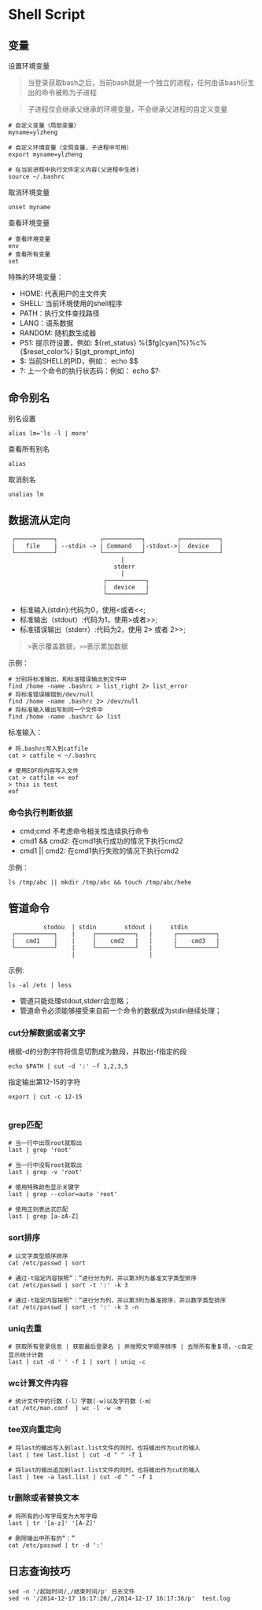 # Shell Script

## 变量

设置环境变量

> 当登录获取bash之后，当前bash就是一个独立的进程，任何由该bash衍生出的命令被称为子进程

> 子进程仅会继承父继承的环境变量，不会继承父进程的自定义变量

```shell
# 自定义变量（局部变量）
myname=ylzheng

# 自定义环境变量（全局变量，子进程中可用）
export myname=ylzheng

# 在当前进程中执行文件定义内容(父进程中生效)
source ~/.bashrc
```

取消环境变量

```
unset myname
```

查看环境变量

```
# 查看环境变量
env
# 查看所有变量
set
```

特殊的环境变量：

* HOME: 代表用户的主文件夹
* SHELL: 当前环境使用的shell程序
* PATH：执行文件查找路径
* LANG：语系数据
* RANDOM: 随机数生成器
* PS1: 提示符设置，例如: ${ret_status} %{$fg[cyan]%}%c%{$reset_color%} $(git_prompt_info)
* $: 当前SHELL的PID，例如： echo $$
* ?: 上一个命令的执行状态码：例如： echo $?·

## 命令别名

别名设置

```
alias lm='ls -l | more'
```

查看所有别名

```
alias
```

取消别名

```
unalias lm
```

## 数据流从定向

```
 ┌───────────┐            ┌───────────┐         ┌───────────┐
 |   file    | --stdin -> | Command   |-stdout->|  device   |
 └───────────┘            └───────────┘         └───────────┘
                                |
                              stderr
                                |
                           ┌───────────┐
                           |  device   |
                           └───────────┘
```

* 标准输入(stdin):代码为0，使用<或者<<;
* 标准输出（stdout）:代码为1，使用>或者>>;
* 标准错误输出（stderr）:代码为2，使用 2> 或者 2>>;

> ```>```表示覆盖数据，```>>```表示累加数据

示例：

```shell
# 分别将标准输出，和标准错误输出到文件中
find /home -name .bashrc > list_right 2> list_error
# 将标准错误输错到/dev/null
find /home -name .bashrc 2> /dev/null 
# 将标准输入输出写到同一个文件中
find /home -name .bashrc &> list 
```

标准输入：

```shell
# 将.bashrc写入到catfile
cat > catfile < ~/.bashrc

# 使用EOF将内容写入文件
cat > catfile << eof
> this is test
eof
```

### 命令执行判断依据

* cmd;cmd 不考虑命令相关性连续执行命令
* cmd1 && cmd2: 在cmd1执行成功的情况下执行cmd2
* cmd1 || cmd2: 在cmd1执行失败的情况下执行cmd2

示例：

```
ls /tmp/abc || mkdir /tmp/abc && touch /tmp/abc/hehe
```

## 管道命令

``` 
          stodou  | stdin        stdout |     stdin
 ┌───────────┐    |     ┌───────────┐   |      ┌───────────┐
 |   cmd1    |    |     |    cmd2   |   |      |    cmd3   |
 └───────────┘    |     └───────────┘   |      └───────────┘
                  |                     |
```

示例:

```
ls -al /etc | less
```

* 管道只能处理stdout,stderr会忽略；
* 管道命令必须能够接受来自前一个命令的数据成为stdin继续处理；

### cut分解数据或者文字

根据-d的分割字符将信息切割成为数段，并取出-f指定的段

```shell
echo $PATH | cut -d ':' -f 1,2,3,5
```

指定输出第12-15的字符

```shell
export | cut -c 12-15


```

### grep匹配

```shell
# 当一行中出现root就取出
last | grep 'root'

# 当一行中没有root就取出 
last | grep -v 'root'

# 使用特殊颜色显示关键字
last | grep --color=auto 'root'

# 使用正则表达式匹配
last | grep [a-zA-Z]
```

### sort排序

```shell
# 以文字类型顺序排序
cat /etc/passwd | sort

# 通过-t指定内容按照“：”进行分为列，并以第3列为基准文字类型排序
cat /etc/passwd | sort -t ':' -k 3

# 通过-t指定内容按照“：”进行分为列，并以第3列为基准排序，并以数字类型排序
cat /etc/passwd | sort -t ':' -k 3 -n
```

### uniq去重

```shell
# 获取所有登录信息 | 获取最后登录名 | 并按照文字顺序排序 | 去除所有重复项，-c自定显示统计计数
last | cut -d ' ' -f 1 | sort | uniq -c
```

### wc计算文件内容

```shell
# 统计文件中的行数（-l）字数(-w)以及字符数（-m）
cat /etc/man.conf  | wc -l -w -m
```

### tee双向重定向

```shell
# 将last的输出写入到last.list文件的同时，也将输出作为cut的输入
last | tee last.list | cut -d " " -f 1

# 将last的输出追加到last.list文件的同时，也将输出作为cut的输入
last | tee -a last.list | cut -d " " -f 1
```

### tr删除或者替换文本

```shell
# 将所有的小写字母变为大写字母
last | tr '[a-z]' '[A-Z]'

# 删除输出中所有的“：”
cat /etc/passwd | tr -d ':'
```

## 日志查询技巧

```
sed -n '/起始时间/,/结束时间/p' 日志文件
sed -n '/2014-12-17 16:17:20/,/2014-12-17 16:17:36/p'  test.log
```
